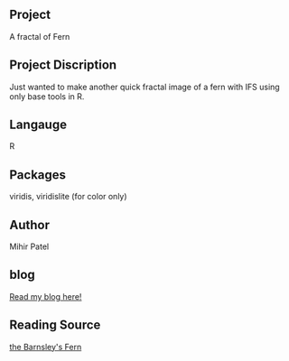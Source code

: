 Project
--------
A fractal of Fern

Project Discription
--------------------
Just wanted to make another quick fractal image of a fern with IFS using only base tools in R.   

Langauge
---------
R

Packages
--------
viridis, viridislite (for color only)

Author
------
Mihir Patel

blog
-----
[Read my blog here!](https://mihirp161.github.io/barnsleysFern/)

Reading Source
------
[the Barnsley's Fern](https://en.wikipedia.org/wiki/Barnsley_fern)
